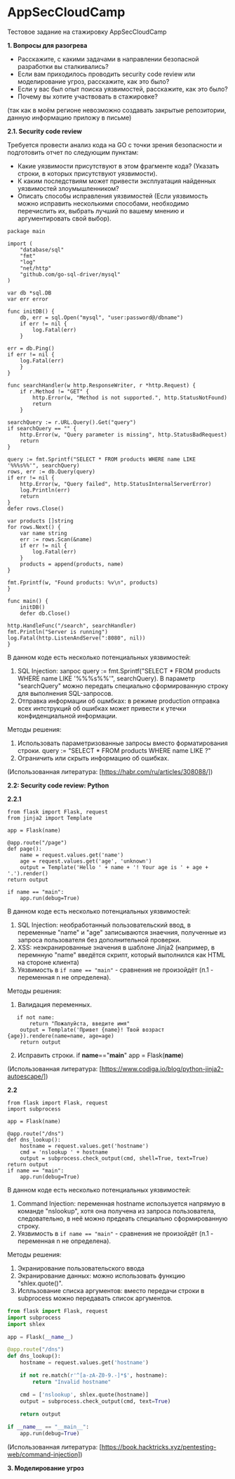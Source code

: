 # AppSecCloudCamp
Тестовое задание на стажировку AppSecCloudCamp

**1. Вопросы для разогрева**
- Расскажите, с какими задачами в направлении безопасной разработки вы сталкивались?
- Если вам приходилось проводить security code review или моделирование угроз, расскажите, как это было?
- Если у вас был опыт поиска уязвимостей, расскажите, как это было?
- Почему вы хотите участвовать в стажировке?

(так как в моём регионе невозможно создавать закрытые репозитории, данную информацию приложу в письме)

**2.1. Security code review**

Требуется провести анализ кода на GO с точки зрения безопасности и подготовить отчет по следующим пунктам:

- Какие уязвимости присутствуют в этом фрагменте кода? (Указать строки, в которых присутствуют уязвимости).
- К каким последствиям может привести эксплуатация найденных уязвимостей злоумышленником?
- Описать способы исправления уязвимостей (Если уязвимость можно исправить несколькими способами, необходимо перечислить их, выбрать лучший по вашему мнению и аргументировать свой выбор).

```
package main

import (
    "database/sql"
    "fmt"
    "log"
    "net/http"
    "github.com/go-sql-driver/mysql"
)

var db *sql.DB
var err error

func initDB() {
    db, err = sql.Open("mysql", "user:password@/dbname")
    if err != nil {
        log.Fatal(err)
    }

err = db.Ping()
if err != nil {
    log.Fatal(err)
    }
}

func searchHandler(w http.ResponseWriter, r *http.Request) {
    if r.Method != "GET" {
        http.Error(w, "Method is not supported.", http.StatusNotFound)
        return
    }

searchQuery := r.URL.Query().Get("query")
if searchQuery == "" {
    http.Error(w, "Query parameter is missing", http.StatusBadRequest)
    return
}

query := fmt.Sprintf("SELECT * FROM products WHERE name LIKE '%%%s%%'", searchQuery)
rows, err := db.Query(query)
if err != nil {
    http.Error(w, "Query failed", http.StatusInternalServerError)
    log.Println(err)
    return
}
defer rows.Close()

var products []string
for rows.Next() {
    var name string
    err := rows.Scan(&name)
    if err != nil {
        log.Fatal(err)
    }
    products = append(products, name)
}

fmt.Fprintf(w, "Found products: %v\n", products)
}

func main() {
    initDB()
    defer db.Close()

http.HandleFunc("/search", searchHandler)
fmt.Println("Server is running")
log.Fatal(http.ListenAndServe(":8080", nil))
}
```
В данном коде есть несколько потенциальных уязвимостей:

1. SQL Injection: запрос query := fmt.Sprintf("SELECT * FROM products WHERE name LIKE '%%%s%%'", searchQuery). В параметр "searchQuery" можно передать специально сформированную строку для выполнения SQL-запросов.
2. Отправка информации об ошмбках: в режиме production отправка всех интструкций об ошибках может привести к утечки конфиденциальной информации.

Методы решения:

1. Использовать параметризованные запросы вместо форматирования строки.
query := "SELECT * FROM products WHERE name LIKE ?"
2. Ограничить или скрыть информацию об ошибках.

(Использованная литература: [https://habr.com/ru/articles/308088/])

**2.2: Security code review: Python**

**2.2.1**
```
from flask import Flask, request
from jinja2 import Template

app = Flask(name)

@app.route("/page")
def page():
    name = request.values.get('name')
    age = request.values.get('age', 'unknown')
    output = Template('Hello ' + name + '! Your age is ' + age + '.').render()
return output

if name == "main":
    app.run(debug=True)
```
В данном коде есть несколько потенциальных уязвимостей:

1. SQL Injection: необработанный пользовательский ввод, в переменные "name" и "age" записываются знаечния, полученные из запроса пользователя без дополнительной проверки. 
2. XSS: неэкранированные значения в шаблоне Jinja2 (например, в перемнную "name" введётся скрипт, который выполнился как HTML на стороне клиента)
3. Уязвимость в `if name == "main"` - сравнения не произойдёт (п.1 - переменная n не определена).

Методы решения: 
1. Валидация переменных.
 ```
    if not name:
        return "Пожалуйста, введите имя"
     output = Template('Привет {name}! Твой возраст {age}).rendere(name=name, age=age)
     return output
 ```

2.  Исправить строки.
if __name__=="__main__"
app = Flask(__name__)

(Использованная литература: [https://www.codiga.io/blog/python-jinja2-autoescape/])

**2.2**

```
from flask import Flask, request
import subprocess

app = Flask(name)

@app.route("/dns")
def dns_lookup():
    hostname = request.values.get('hostname')
    cmd = 'nslookup ' + hostname
    output = subprocess.check_output(cmd, shell=True, text=True)
return output
if name == "main":
    app.run(debug=True)
```

В данном коде есть несколько потенциальных уязвимостей:
1. Command Injection: переменная hostname используется напрямую в команде "nslookup", хотя она получена из запроса пользователа, следовательно, в неё можно предеать специально сформированную строку.
2. Уязвимость в `if name == "main"` - сравнения не произойдёт (п.1 - переменная n не определена).

Методы решения: 
1. Экранирование пользовательского ввода
2. Экранирование данных: можно использовать функцию "shlex.quote()".
3. Испльзование списка аргументов: вместо передачи строки в subprocess можно передaвать список аргументов. 

```python
from flask import Flask, request
import subprocess
import shlex

app = Flask(__name__)

@app.route("/dns")
def dns_lookup():
    hostname = request.values.get('hostname')

    if not re.match(r'^[a-zA-Z0-9.-]*$', hostname):
        return "Invalid hostname"

    cmd = ['nslookup', shlex.quote(hostname)]
    output = subprocess.check_output(cmd, text=True)
    
    return output

if __name__ == "__main__":
    app.run(debug=True)
```
(Использованная литература: [https://book.hacktricks.xyz/pentesting-web/command-injection])

**3. Моделирование угроз**
